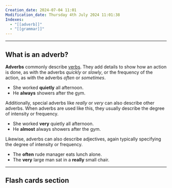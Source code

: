 ```yaml
---
Creation_date: 2024-07-04 11:01
Modification_date: Thursday 4th July 2024 11:01:38
Indexes:
  - "[[adverb]]"
  - "[[grammar]]"
---
```


----

## What is an adverb?

**Adverbs** commonly describe [verbs](https://www.grammarly.com/blog/verbs/). They add details to show how an action is done, as with the adverbs _quickly_ or _slowly_, or the frequency of the action, as with the adverbs _often_ or _sometimes_.

- She worked **quietly** all afternoon. 
- He **always** showers after the gym.

Additionally, special adverbs like _really_ or _very_ can also describe other adverbs. When adverbs are used like this, they usually describe the degree of intensity or frequency. 

- She worked **very** quietly all afternoon. 
- He **almost** always showers after the gym.

Likewise, adverbs can also describe adjectives, again typically specifying the degree of intensity or frequency. 

- The **often** rude manager eats lunch alone.
- The **very** large man sat in a **really** small chair.

















---
## Flash cards section
